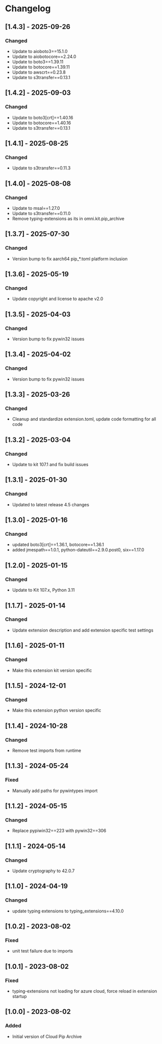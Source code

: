 # Changelog

## [1.4.3] - 2025-09-26
### Changed
- Update to aioboto3==15.1.0
- Update to aiobotocore==2.24.0
- Update to boto3==1.39.11
- Update to botocore==1.39.11
- Update to awscrt==0.23.8
- Update to s3transfer==0.13.1

## [1.4.2] - 2025-09-03
### Changed
- Update to boto3[crt]==1.40.16
- Update to botocore==1.40.16
- Update to s3transfer==0.13.1

## [1.4.1] - 2025-08-25
### Changed
- Update to s3transfer==0.11.3

## [1.4.0] - 2025-08-08
### Changed
- Update to msal==1.27.0
- Update to s3transfer==0.11.0
- Remove typing-extensions as its in omni.kit.pip_archive

## [1.3.7] - 2025-07-30
### Changed
- Version bump to fix aarch64 pip_*.toml platform inclusion

## [1.3.6] - 2025-05-19
### Changed
- Update copyright and license to apache v2.0

## [1.3.5] - 2025-04-03
### Changed
- Version bump to fix pywin32 issues

## [1.3.4] - 2025-04-02
### Changed
- Version bump to fix pywin32 issues

## [1.3.3] - 2025-03-26
### Changed
- Cleanup and standardize extension.toml, update code formatting for all code

## [1.3.2] - 2025-03-04
### Changed
- Update to kit 107.1 and fix build issues

## [1.3.1] - 2025-01-30
### Changed
- Updated to latest release 4.5 changes

## [1.3.0] - 2025-01-16
### Changed
- updated boto3[crt]==1.36.1, botocore==1.36.1
- added jmespath==1.0.1, python-dateutil==2.9.0.post0, six==1.17.0

## [1.2.0] - 2025-01-15
### Changed
- Update to Kit 107.x, Python 3.11

## [1.1.7] - 2025-01-14
### Changed
- Update extension description and add extension specific test settings

## [1.1.6] - 2025-01-11
### Changed
- Make this extension kit version specific

## [1.1.5] - 2024-12-01
### Changed
- Make this extension python version specific

## [1.1.4] - 2024-10-28
### Changed
- Remove test imports from runtime

## [1.1.3] - 2024-05-24
### Fixed
- Manually add paths for pywintypes import

## [1.1.2] - 2024-05-15
### Changed
- Replace pypiwin32==223 with pywin32==306

## [1.1.1] - 2024-05-14
### Changed
- Update cryptography to 42.0.7

## [1.1.0] - 2024-04-19
### Changed
- update typing extensions to typing_extensions==4.10.0

## [1.0.2] - 2023-08-02
### Fixed
- unit test failure due to imports

## [1.0.1] - 2023-08-02
### Fixed
- typing-extensions not loading for azure cloud, force reload in extension startup

## [1.0.0] - 2023-08-02
### Added
- Initial version of Cloud Pip Archive

